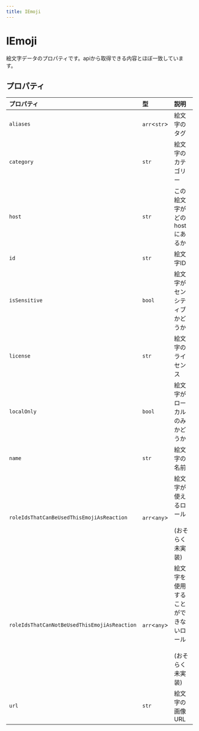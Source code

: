 ```yaml
---
title: IEmoji
---
```


# IEmoji

絵文字データのプロパティです。apiから取得できる内容とほぼ一致しています。

## プロパティ

| プロパティ | 型 | 説明 |
| :------ | :------ | :------ |
| `aliases` | `arr`\<`str`\> | 絵文字のタグ |
| `category` | `str` | 絵文字のカテゴリー |
| `host` | `str` | この絵文字がどのhostにあるか |
| `id` | `str` | 絵文字ID |
| `isSensitive` | `bool` | 絵文字がセンシティブかどうか |
| `license` | `str` | 絵文字のライセンス |
| `localOnly` | `bool` | 絵文字がローカルのみかどうか |
| `name` | `str` | 絵文字の名前 |
| `roleIdsThatCanBeUsedThisEmojiAsReaction` | `arr`\<`any`\> | 絵文字が使えるロール<br /><br />(おそらく未実装) |
| `roleIdsThatCanNotBeUsedThisEmojiAsReaction` | `arr`\<`any`\> | 絵文字を使用することができないロール<br /><br />(おそらく未実装) |
| `url` | `str` | 絵文字の画像URL |
